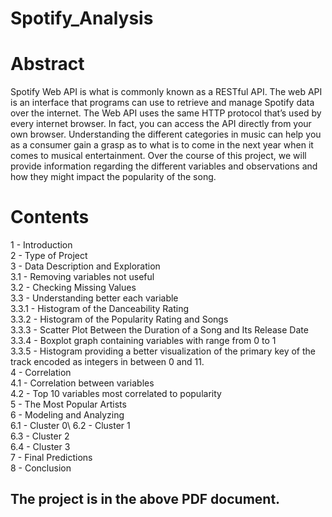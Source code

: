 # Spotify_Analysis 

# Abstract
Spotify Web API is what is commonly known as a RESTful API. The web API is an interface that programs can use to retrieve and manage Spotify data over the internet. The Web API uses the same HTTP protocol that’s used by every internet browser. In fact, you can access the API directly from your own browser. Understanding the different categories in music can help you as a consumer gain a grasp as to what is to come in the next year when it comes to musical entertainment. Over the course of this project, we will provide information regarding the different variables and observations and how they might impact the popularity of the song.

# Contents
1 - Introduction\
2 - Type of Project\
3 - Data Description and Exploration\
3.1 - Removing variables not useful\
3.2 - Checking Missing Values\
3.3 - Understanding better each variable\
3.3.1 - Histogram of the Danceability Rating\
3.3.2 - Histogram of the Popularity Rating and Songs\
3.3.3 - Scatter Plot Between the Duration of a Song and Its Release Date\
3.3.4 - Boxplot graph containing variables with range from 0 to 1\
3.3.5 - Histogram providing a better visualization of the primary key of the track
encoded as integers in between 0 and 11.\
4 - Correlation\
4.1 - Correlation between variables\
4.2 - Top 10 variables most correlated to popularity\
5 - The Most Popular Artists\
6 - Modeling and Analyzing\
6.1 - Cluster 0\ 
6.2 - Cluster 1\
6.3 - Cluster 2\
6.4 - Cluster 3\
7 - Final Predictions\
8 - Conclusion

## The project is in the above PDF document.
